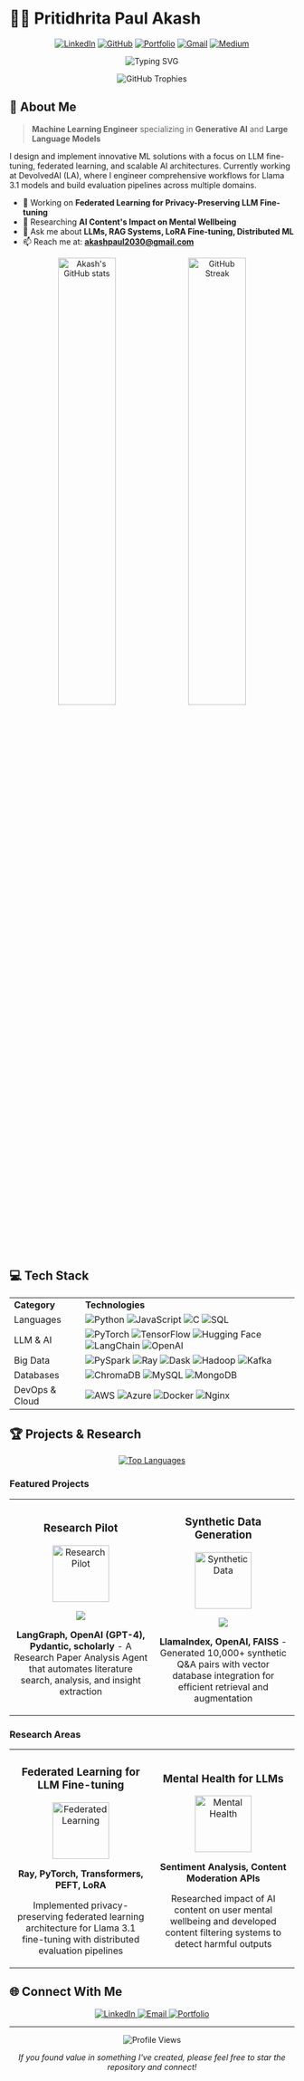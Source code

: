 # 👨‍💻 Pritidhrita Paul Akash

<div align="center">
  
[![LinkedIn](https://img.shields.io/badge/LinkedIn-0077B5?style=for-the-badge&logo=linkedin&logoColor=white)](https://www.linkedin.com/in/pritidhrita-paul-akash-346a1a355?utm_source=share&utm_campaign=share_via&utm_content=profile&utm_medium=android_app)
[![GitHub](https://img.shields.io/badge/GitHub-100000?style=for-the-badge&logo=github&logoColor=white)](https://github.com/Akashpaul2030)
[![Portfolio](https://img.shields.io/badge/Portfolio-000000?style=for-the-badge&logo=vercel&logoColor=white)](https://pritidhrita.vercel.app)
[![Gmail](https://img.shields.io/badge/Gmail-D14836?style=for-the-badge&logo=gmail&logoColor=white)](mailto:akashpaul2030@gmail.com)
[![Medium](https://img.shields.io/badge/Medium-12100E?style=for-the-badge&logo=medium&logoColor=white)](https://medium.com/@akashpaul2030)

</div>

<p align="center">
  <img src="https://readme-typing-svg.herokuapp.com?font=Fira+Code&pause=1000&color=6A5ACD&center=true&vCenter=true&width=500&lines=Machine+Learning+Engineer;LLM+%26+Generative+AI+Specialist;Federated+Learning+Researcher" alt="Typing SVG" />
</p>

<div align="center">
  <img src="https://github-profile-trophy.vercel.app/?username=Akashpaul2030&theme=nord&column=7&margin-w=15&margin-h=15" alt="GitHub Trophies" />
</div>

## 🚀 About Me

> **Machine Learning Engineer** specializing in **Generative AI** and **Large Language Models**

I design and implement innovative ML solutions with a focus on LLM fine-tuning, federated learning, and scalable AI architectures. Currently working at DevolvedAI (LA), where I engineer comprehensive workflows for Llama 3.1 models and build evaluation pipelines across multiple domains.

- 🔭 Working on **Federated Learning for Privacy-Preserving LLM Fine-tuning**
- 🌱 Researching **AI Content's Impact on Mental Wellbeing**
- 💬 Ask me about **LLMs, RAG Systems, LoRA Fine-tuning, Distributed ML**
- 📫 Reach me at: **akashpaul2030@gmail.com**

<div align="center">
  <img src="https://github-readme-stats.vercel.app/api?username=Akashpaul2030&show_icons=true&theme=tokyonight&hide_border=true" width="45%" alt="Akash's GitHub stats"/>
  <img src="https://github-readme-streak-stats.herokuapp.com/?user=Akashpaul2030&theme=tokyonight&hide_border=true" width="45%" alt="GitHub Streak"/>
</div>

## 💻 Tech Stack

<table>
  <tr>
    <td><strong>Category</strong></td>
    <td><strong>Technologies</strong></td>
  </tr>
  <tr>
    <td>Languages</td>
    <td>
      <img src="https://img.shields.io/badge/Python-3776AB?style=for-the-badge&logo=python&logoColor=white" alt="Python"/>
      <img src="https://img.shields.io/badge/JavaScript-F7DF1E?style=for-the-badge&logo=javascript&logoColor=black" alt="JavaScript"/>
      <img src="https://img.shields.io/badge/C-00599C?style=for-the-badge&logo=c&logoColor=white" alt="C"/>
      <img src="https://img.shields.io/badge/SQL-4479A1?style=for-the-badge&logo=postgresql&logoColor=white" alt="SQL"/>
    </td>
  </tr>
  <tr>
    <td>LLM & AI</td>
    <td>
      <img src="https://img.shields.io/badge/PyTorch-EE4C2C?style=for-the-badge&logo=pytorch&logoColor=white" alt="PyTorch"/>
      <img src="https://img.shields.io/badge/TensorFlow-FF6F00?style=for-the-badge&logo=tensorflow&logoColor=white" alt="TensorFlow"/>
      <img src="https://img.shields.io/badge/Hugging_Face-FFD21E?style=for-the-badge" alt="Hugging Face"/>
      <img src="https://img.shields.io/badge/LangChain-097969?style=for-the-badge" alt="LangChain"/>
      <img src="https://img.shields.io/badge/OpenAI-412991?style=for-the-badge&logo=openai&logoColor=white" alt="OpenAI"/>
    </td>
  </tr>
  <tr>
    <td>Big Data</td>
    <td>
      <img src="https://img.shields.io/badge/PySpark-E25A1C?style=for-the-badge&logo=apache-spark&logoColor=white" alt="PySpark"/>
      <img src="https://img.shields.io/badge/Ray-028CF0?style=for-the-badge" alt="Ray"/>
      <img src="https://img.shields.io/badge/Dask-FDA061?style=for-the-badge" alt="Dask"/>
      <img src="https://img.shields.io/badge/Hadoop-66CCFF?style=for-the-badge&logo=apache-hadoop&logoColor=black" alt="Hadoop"/>
      <img src="https://img.shields.io/badge/Kafka-231F20?style=for-the-badge&logo=apache-kafka&logoColor=white" alt="Kafka"/>
    </td>
  </tr>
  <tr>
    <td>Databases</td>
    <td>
      <img src="https://img.shields.io/badge/ChromaDB-4285F4?style=for-the-badge" alt="ChromaDB"/>
      <img src="https://img.shields.io/badge/MySQL-4479A1?style=for-the-badge&logo=mysql&logoColor=white" alt="MySQL"/>
      <img src="https://img.shields.io/badge/MongoDB-47A248?style=for-the-badge&logo=mongodb&logoColor=white" alt="MongoDB"/>
    </td>
  </tr>
  <tr>
    <td>DevOps & Cloud</td>
    <td>
      <img src="https://img.shields.io/badge/AWS-232F3E?style=for-the-badge&logo=amazon-aws&logoColor=white" alt="AWS"/>
      <img src="https://img.shields.io/badge/Azure-0078D4?style=for-the-badge&logo=microsoft-azure&logoColor=white" alt="Azure"/>
      <img src="https://img.shields.io/badge/Docker-2496ED?style=for-the-badge&logo=docker&logoColor=white" alt="Docker"/>
      <img src="https://img.shields.io/badge/Nginx-009639?style=for-the-badge&logo=nginx&logoColor=white" alt="Nginx"/>
    </td>
  </tr>
</table>

## 🏆 Projects & Research

<div align="center">
  <a href="https://github.com/anuraghazra/github-readme-stats">
    <img src="https://github-readme-stats.vercel.app/api/top-langs/?username=Akashpaul2030&layout=compact&theme=tokyonight&hide_border=true" alt="Top Languages" />
  </a>
</div>

### Featured Projects

<table>
  <tr>
    <td width="50%">
      <h3 align="center">Research Pilot</h3>
      <div align="center">
        <a href="https://github.com/Akashpaul2030/research-pilot" target="_blank">
          <img src="https://raw.githubusercontent.com/gist/patevs/b007a0e98fb216438d4cbf559fac4166/raw/88f20c9d749d756be63f22b09f3c4ac570bc5101/research.svg" width="100" alt="Research Pilot"/>
        </a>
        <p>
          <a href="https://github.com/Akashpaul2030/research-pilot" target="_blank">
            <img src="https://img.shields.io/badge/Code-4B32C3?style=for-the-badge&logo=github&logoColor=white"/>
          </a>
        </p>
        <p><strong>LangGraph, OpenAI (GPT-4), Pydantic, scholarly</strong> - A Research Paper Analysis Agent that automates literature search, analysis, and insight extraction</p>
      </div>
    </td>
    <td width="50%">
      <h3 align="center">Synthetic Data Generation</h3>
      <div align="center">
        <a href="https://github.com/Akashpaul2030/synthetic-data-gen" target="_blank">
          <img src="https://raw.githubusercontent.com/gist/patevs/b007a0e98fb216438d4cbf559fac4166/raw/88f20c9d749d756be63f22b09f3c4ac570bc5101/data.svg" width="100" alt="Synthetic Data"/>
        </a>
        <p>
          <a href="https://github.com/Akashpaul2030/synthetic-data-gen" target="_blank">
            <img src="https://img.shields.io/badge/Code-4B32C3?style=for-the-badge&logo=github&logoColor=white"/>
          </a>
        </p>
        <p><strong>LlamaIndex, OpenAI, FAISS</strong> - Generated 10,000+ synthetic Q&A pairs with vector database integration for efficient retrieval and augmentation</p>
      </div>
    </td>
  </tr>
</table>

### Research Areas

<table>
  <tr>
    <td width="50%">
      <h3 align="center">Federated Learning for LLM Fine-tuning</h3>
      <div align="center">
        <img src="https://raw.githubusercontent.com/gist/patevs/b007a0e98fb216438d4cbf559fac4166/raw/88f20c9d749d756be63f22b09f3c4ac570bc5101/terminal.svg" width="100" alt="Federated Learning"/>
        <p><strong>Ray, PyTorch, Transformers, PEFT, LoRA</strong></p>
        <p>Implemented privacy-preserving federated learning architecture for Llama 3.1 fine-tuning with distributed evaluation pipelines</p>
      </div>
    </td>
    <td width="50%">
      <h3 align="center">Mental Health for LLMs</h3>
      <div align="center">
        <img src="https://raw.githubusercontent.com/gist/patevs/b007a0e98fb216438d4cbf559fac4166/raw/88f20c9d749d756be63f22b09f3c4ac570bc5101/dashboard.svg" width="100" alt="Mental Health"/>
        <p><strong>Sentiment Analysis, Content Moderation APIs</strong></p>
        <p>Researched impact of AI content on user mental wellbeing and developed content filtering systems to detect harmful outputs</p>
      </div>
    </td>
  </tr>
</table>



## 🌐 Connect With Me

<div align="center">
  <a href="https://www.linkedin.com/in/pritidhrita-paul-akash-346a1a355?utm_source=share&utm_campaign=share_via&utm_content=profile&utm_medium=android_app">
    <img src="https://img.shields.io/badge/akash--paul-0077B5?style=for-the-badge&logo=linkedin&logoColor=white" alt="LinkedIn"/>
  </a>
  <a href="mailto:akashpaul2030@gmail.com">
    <img src="https://img.shields.io/badge/akashpaul2030-D14836?style=for-the-badge&logo=gmail&logoColor=white" alt="Email"/>
  </a>
  <a href="https://pritidhrita.vercel.app">
    <img src="https://img.shields.io/badge/Portfolio-000000?style=for-the-badge&logo=vercel&logoColor=white" alt="Portfolio"/>
  </a>
</div>

---

<div align="center">
  <img src="https://komarev.com/ghpvc/?username=Akashpaul2030&style=flat-square&color=blue" alt="Profile Views"/>
  <p><i>If you found value in something I've created, please feel free to star the repository and connect!</i></p>
</div>
